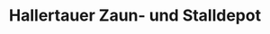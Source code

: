 ---
title: "Hallertauer Zaun- und Stalldepot"
url: /siegenburg/hallertauer-zaun-und-stalldepot/
shop: Baumarkt
---